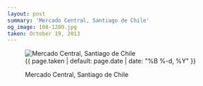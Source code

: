 ```yaml
---
layout: post
summary: 'Mercado Central, Santiago de Chile'
og_image: 108-1280.jpg
taken: October 19, 2013
---
```


<figure class="post" data-src="{{ site.assets_url }}/{{ page.og_image }}" data-sub-html='#caption-{{ page.id | remove_first: "/" }}'>
<img alt="Mercado Central, Santiago de Chile" sizes="(min-width: 700px) 50vw, calc(100vw - 2rem)" src="{{ site.assets_url }}/108-640.jpg" srcset="{{ site.assets_url }}/108-1280.jpg 1280w, {{ site.assets_url }}/108-960.jpg 960w, {{ site.assets_url }}/108-640.jpg 640w, {{ site.assets_url }}/108-320.jpg 320w"/>
<figcaption id='caption-{{ page.id | remove_first: "/" }}'>
<time>{{ page.taken | default: page.date | date: "%B %-d, %Y" }}</time>
<p>Mercado Central, Santiago de Chile</p>
</figcaption>
</figure>
